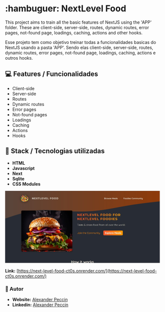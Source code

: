 # :hambuguer: NextLevel Food

This project aims to train all the basic features of NextJS using the 'APP' folder. These are client-side, server-side, routes, dynamic routes, error pages, not-found page, loadings, caching, actions and other hooks.

Esse projeto tem como objetivo treinar todas a funcionalidades basicas do NextJS usando a pasta 'APP'. Sendo elas client-side, server-side, routes, dynamic routes, error pages, not-found page, loadings, caching, actions e outros hooks.

## :computer: Features / Funcionalidades

- Client-side
- Server-side
- Routes
- Dynamic routes
- Error pages
- Not-found pages
- Loadings
- Caching
- Actions
- Hooks

## :hammer: Stack / Tecnologias utilizadas

- **HTML**
- **Javascript**
- **Next**
- **Sqlite**
- **CSS Modules**

![](./public/meals_thumb.jpg)

**Link:** [https://next-level-food-ct0s.onrender.com/](https://next-level-food-ct0s.onrender.com/)

### :raising_hand: Autor

- **Website:**  [Alexander Peccin](https://portifolio-iota-bay.vercel.app/)
- **Linkedin:**  [Alexander Peccin](https://www.linkedin.com/in/alexander-peccin-616192106/)